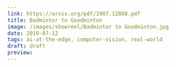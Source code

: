 ```yaml
---
link: https://arxiv.org/pdf/1907.12888.pdf
title: Badmintor to Goodminton
image: /images/showreel/Badmintor to Goodminton.jpg
date: 2019-07-12
tags: ai-at-the-edge, computer-vision, real-world
draft: draft
preview:
---
```



